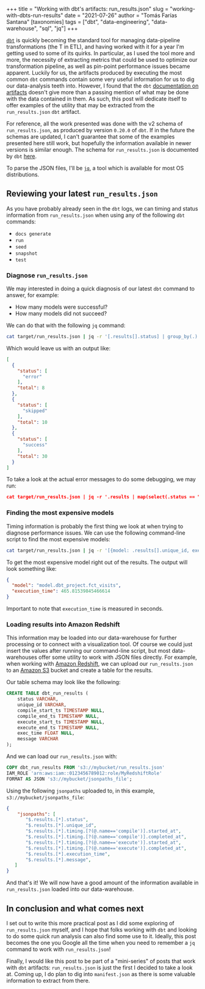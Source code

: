 +++
title = "Working with dbt's artifacts: run_results.json"
slug = "working-with-dbts-run-results"
date = "2021-07-26"
author = "Tomás Farías Santana"
[taxonomies]
tags = ["dbt", "data-engineering", "data-warehouse", "sql", "jq"]
+++

[`dbt`](https://www.getdbt.com/product/what-is-dbt/) is quickly becoming the standard tool for managing data-pipeline transformations (the T in ETL), and having worked with it for a year I'm getting used to some of its quirks. In particular, as I used the tool more and more, the necessity of extracting metrics that could be used to optimize our transformation pipeline, as well as pin-point performance issues became apparent. Luckily for us, the artifacts produced by executing the most common `dbt` commands contain some very useful information for us to dig our data-analysis teeth into. However, I found that the `dbt` [documentation on artifacts](https://docs.getdbt.com/reference/artifacts/dbt-artifacts) doesn't give more than a passing mention of what may be done with the data contained in them. As such, this post will dedicate itself to offer examples of the utility that may be extracted from the `run_results.json` `dbt` artifact.

For reference, all the work presented was done with the v2 schema of `run_results.json`, as produced by version `0.20.0` of `dbt`. If in the future the schemas are updated, I can't guarantee that some of the examples presented here still work, but hopefully the information available in newer versions is similar enough. The schema for `run_results.json` is documented by `dbt` [here](https://schemas.getdbt.com/dbt/run-results/v2.json).

To parse the JSON files, I'll be [`jq`](https://stedolan.github.io/jq/), a tool which is available for most OS distributions.

## Reviewing your latest `run_results.json`

As you have probably already seen in the `dbt` logs, we can timing and status information from `run_results.json` when using any of the following `dbt` commands:
* `docs generate`
* `run`
* `seed`
* `snapshot`
* `test`

### Diagnose `run_results.json`

We may interested in doing a quick diagnosis of our latest `dbt` command to answer, for example:

* How many models were successful?
* How many models did not succeed?

We can do that with the following `jq` command:

```sh
cat target/run_results.json | jq -r '[.results[].status] | group_by(.) | map({"status": unique, "total": length})'
```

Which would leave us with an output like:
```json
[
  {
    "status": [
      "error"
    ],
    "total": 8
  },
  {
    "status": [
      "skipped"
    ],
    "total": 10
  },
  {
    "status": [
      "success"
    ],
    "total": 30
  }
]
```

To take a look at the actual error messages to do some debugging, we may run:

```json
cat target/run_results.json | jq -r '.results | map(select(.status == "error")) | map({"model": .unique_id, "error_message": .message})'
```

### Finding the most expensive models

Timing information is probably the first thing we look at when trying to diagnose performance issues. We can use the following command-line script to find the most expensive models:

```sh
cat target/run_results.json | jq -r '[{model: .results[].unique_id, execution_time: .results[].execution_time?}] | sort_by(.execution_time) | .[-1]'
```

To get the most expensive model right out of the results. The output will look something like:

```json
{
  "model": "model.dbt_project.fct_visits",
  "execution_time": 465.81539845466614
}
```

Important to note that `execution_time` is measured in seconds.

### Loading results into Amazon Redshift

This information may be loaded into our data-warehouse for further processing or to connect with a visualization tool. Of course we could just insert the values after running our command-line script, but most data-warehouses offer some utility to work with JSON files directly. For example, when working with [Amazon Redshift](https://aws.amazon.com/redshift/), we can upload our `run_results.json` to an [Amazon S3](https://aws.amazon.com/s3/) bucket and create a table for the results.

Our table schema may look like the following:

```sql
CREATE TABLE dbt_run_results (
    status VARCHAR,
    unique_id VARCHAR,
    compile_start_ts TIMESTAMP NULL,
    compile_end_ts TIMESTAMP NULL,
    execute_start_ts TIMESTAMP NULL,
    execute_end_ts TIMESTAMP NULL,
    exec_time FLOAT NULL,
    message VARCHAR
);
```

And we can load our `run_results.json` with:

```sql
COPY dbt_run_results FROM 's3://mybucket/run_results.json'
IAM_ROLE 'arn:aws:iam::0123456789012:role/MyRedshiftRole'
FORMAT AS JSON 's3://mybucket/jsonpaths_file';
```

Using the following `jsonpaths` uploaded to, in this example, `s3://mybucket/jsonpaths_file`:

```json
{
    "jsonpaths": [
       "$.results.[*].status",
       "$.results.[*].unique_id",
       "$.results.[*].timing.[?(@.name=='compile')].started_at",
       "$.results.[*].timing.[?(@.name=='compile')].completed_at",
       "$.results.[*].timing.[?(@.name=='execute')].started_at",
       "$.results.[*].timing.[?(@.name=='execute')].completed_at",
       "$.results.[*].execution_time",
       "$.results.[*].message",
   ]
}
```

And that's it! We will now have a good amount of the information available in `run_results.json` loaded into our data-warehouse.

## In conclusion and what comes next

I set out to write this more practical post as I did some exploring of `run_results.json` myself, and I hope that folks working with `dbt` and looking to do some quick run analysis can also find some use to it. Ideally, this post becomes the one you Google all the time when you need to remember a `jq` command to work with `run_results.json`!

Finally, I would like this post to be part of a "mini-series" of posts that work with `dbt` artifacts: `run_results.json` is just the first I decided to take a look at. Coming up, I do plan to dig into `manifest.json` as there is some valuable information to extract from there.

